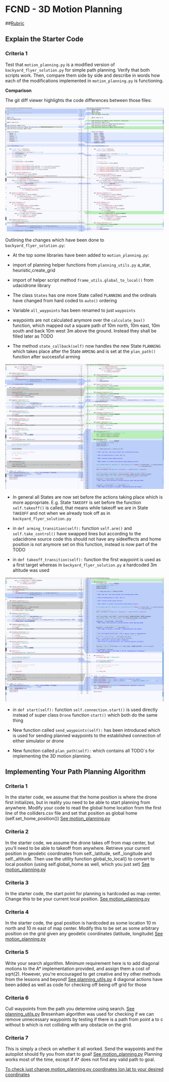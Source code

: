 # FCND - 3D Motion Planning

##[Rubric](https://review.udacity.com/#!/rubrics/1534/view)

## Explain the Starter Code

### Criteria 1 
Test that `motion_planning.py` is a modified version of `backyard_flyer_solution.py` for simple path planning. 
Verify that both scripts work. 
Then, compare them side by side and describe in words how each of the modifications implemented 
in `motion_planning.py` is functioning.

**Comparison**

The git diff viewer highlights the code differences between those files:

![Quad Image](./images/diff1.png)

Outlining the changes which have been done to `backyard_flyer_solution.py`:

- At the top some libraries have been added to `motion_planning.py`:
- import of planning helper functions from `planning_utils.py` a_star, heuristic,create_grid
- import of helper script method `frame_utils.global_to_local()` from udacidrone library

- The class `States` has one more State called `PLANNING` and the ordinals have changed from hard coded to `auto()` ordering

-  Variable `all_waypoints` has been renamed to just `waypoints`

- waypoints are not calculated anymore over the `calculate_box()` function, which mapped out a square path of 10m north, 10m east, 10m south and back 10m west 3m above the ground. Instead they shall be filled later as TODO

- The method `state_callback(self)` now handles the new State `PLANNING` which takes place after the State `ARMING` and is set at
the `plan_path()` function after successful arming


![Quad Image](./images/diff2.png)


- In general all States are now set before the actions taking place which is more appropriate. E.g. State `TAKEOFF` is set before
the function `self.takeoff()` is called, that means while takeoff we are in State `TAKEOFF` and not when we already took off as in
`backyard_flyer_solution.py`

- in `def arming_transition(self):` function `self.arm()` and `self.take_control()` have swapped lines but according to the udacidrone source code this should not have any sideeffects and home position is not anymore set on this function, instead is now part of the TODO

- in `def takeoff_transition(self):` function the first waypoint is used as a first target whereas in `backyard_flyer_solution.py` a hardcoded 3m altitude was used

![Quad Image](./images/diff3.png)

- in `def start(self):` function `self.connection.start()` is used directly instead of super class `Drone` function `start()` which both do the same thing 

- New function called `send_waypoints(self):` has been introduced which is used for sending planned waypoints to the established connection of either simulator or drone

- New function called `plan_path(self):` which contains all TODO`s for implementing the 3D motion planning.

## Implementing Your Path Planning Algorithm

### Criteria 1
In the starter code, we assume that the home position is where the drone first initializes, but in reality you need to be able to start planning from anywhere. Modify your code to read the global home location from the first line of the colliders.csv file and set that position as global home (self.set_home_position())
[See motion_planning.py](./motion_planning.py#134)

### Criteria 2 
In the starter code, we assume the drone takes off from map center, but you'll need to be able to takeoff from anywhere. Retrieve your current position in geodetic coordinates from self._latitude, self._longitude and self._altitude. Then use the utility function global_to_local() to convert to local position (using self.global_home as well, which you just set)
[See motion_planning.py](./motion_planning.py#138)

### Criteria 3
In the starter code, the start point for planning is hardcoded as map center. Change this to be your current local position.
[See motion_planning.py](./motion_planning.py#155)

### Criteria 4
In the starter code, the goal position is hardcoded as some location 10 m north and 10 m east of map center. Modify this to be set as some arbitrary position on the grid given any geodetic coordinates (latitude, longitude)
[See motion_planning.py](./motion_planning.py#162)

### Criteria 5
Write your search algorithm. Minimum requirement here is to add diagonal motions to the A* implementation provided, and assign them a cost of sqrt(2). However, you're encouraged to get creative and try other methods from the lessons and beyond!
[See planning_utils.py](./planning_utils.py#59) 4 diagonal actions have been added as well as code for checking off being off grid for those

### Criteria 6
Cull waypoints from the path you determine using search.
[See planning_utils.py](./planning_utils.py#217)   Bresenham algorithm was used for checking if we can remove unnecessary waypoints by testing if there is a path from point a to c without b which is not colliding with any obstacle on the grid.


### Criteria 7
This is simply a check on whether it all worked. Send the waypoints and the autopilot should fly you from start to goal!
[See motion_planning.py](./motion_planning.py#179) Planning works most of the time, except if A* does not find any valid path to goal.

[To check just change motion_planning.py coordinates lon,lat to your desired coordinates](./motion_planning.py#30)